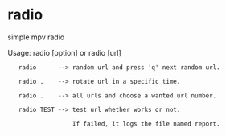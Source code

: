# radio

simple mpv radio

Usage: radio [option] or radio [url]

       radio      --> random url and press 'q' next random url.

       radio ,    --> rotate url in a specific time.

       radio .    --> all urls and choose a wanted url number.

       radio TEST --> test url whether works or not.

                      If failed, it logs the file named report.

